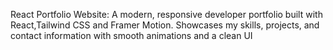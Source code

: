 React Portfolio Website:
A modern, responsive developer portfolio built with React,Tailwind CSS and Framer Motion. 
Showcases my skills, projects, and contact information with smooth animations and a clean UI


